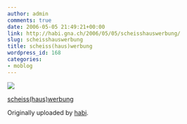 ```yaml
---
author: admin
comments: true
date: 2006-05-05 21:49:21+00:00
link: http://habi.gna.ch/2006/05/05/scheisshauswerbung/
slug: scheisshauswerbung
title: scheiss(haus)werbung
wordpress_id: 168
categories:
- moblog
---
```



 [![](http://static.flickr.com/52/141073331_c58c128ceb_m.jpg)](http://www.flickr.com/photos/habi/141073331/)
   

 
  [scheiss(haus)werbung](http://www.flickr.com/photos/habi/141073331/)
    

  Originally uploaded by [habi](http://www.flickr.com/people/habi/).
 




  


